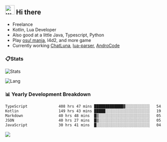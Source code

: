 ## <img alt="wave" src="https://raw.githubusercontent.com/MartinHeinz/MartinHeinz/master/wave.gif" width="30px"> Hi there

- Freelance
- Kotlin, Lua Developer
- Also good at a little Java, Typescript, Python
- Play [osu! mania](https://osu.ppy.sh/users/29808669), l4d2, and more game
- Currently working [ChatLuna](https://github.com/ChatLunaLab), [lua-parser](https://github.com/dingyi222666/lua-parser), [AndroCode](https://github.com/dingyi222666/AndroCode)

### 📋Stats

![Stats](https://github-readme-stats.vercel.app/api?username=dingyi222666&show_icons=true&icon_color=47A69E&title_color=47A69E&count_private=true)    

![Lang](https://github-readme-stats.vercel.app/api/top-langs/?username=dingyi222666&layout=compact&title_color=47A69E&hide=html,css,c,c%2B%2B)   

### 📊 Yearly Development Breakdown

<!--START_SECTION:waka-->

```txt
TypeScript              408 hrs 47 mins █████████████▓░░░░░░░░░░░   54.38 %
Kotlin                  149 hrs 43 mins █████░░░░░░░░░░░░░░░░░░░░   19.92 %
Markdown                40 hrs 48 mins  █▒░░░░░░░░░░░░░░░░░░░░░░░   05.43 %
JSON                    40 hrs 27 mins  █▒░░░░░░░░░░░░░░░░░░░░░░░   05.38 %
JavaScript              30 hrs 41 mins  █░░░░░░░░░░░░░░░░░░░░░░░░   04.08 %
```

<!--END_SECTION:waka-->

![](https://komarev.com/ghpvc/?username=dingyi222666)
